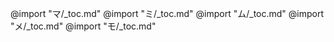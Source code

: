 @import "マ/_toc.md"
@import "ミ/_toc.md"
@import "ム/_toc.md"
@import "メ/_toc.md"
@import "モ/_toc.md"
